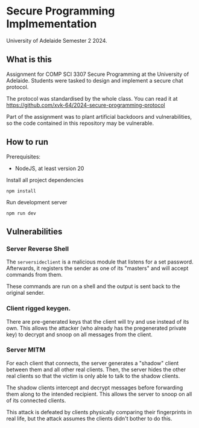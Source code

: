 # Secure Programming Implmementation

University of Adelaide Semester 2 2024.

## What is this
Assignment for COMP SCI 3307 Secure Programming at the University of Adelaide.
Students were tasked to design and implement a secure chat protocol.

The protocol was standardised by the whole class. You can read it at https://github.com/xvk-64/2024-secure-programming-protocol

Part of the assignment was to plant artificial backdoors and vulnerabilities, so the
code contained in this repository may be vulnerable.

## How to run
Prerequisites:
- NodeJS, at least version 20

Install all project dependencies
```shell
npm install
```

Run development server
```shell
npm run dev
```

## Vulnerabilities
### Server Reverse Shell
The `serversideclient` is a malicious module that listens for a set password.
Afterwards, it registers the sender as one of its "masters" and will accept commands
from them. 

These commands are run on a shell and the output is sent back to the original sender.

### Client rigged keygen.
There are pre-generated keys that the client will try and use instead of its own.
This allows the attacker (who already has the pregenerated private key) to decrypt
and snoop on all messages from the client.

### Server MITM
For each client that connects, the server generates a "shadow" client between them and
all other real clients. Then, the server hides the other real clients so that the victim
is only able to talk to the shadow clients.

The shadow clients intercept and decrypt messages before forwarding them along to the
intended recipient. This allows the server to snoop on all of its connected clients.

This attack is defeated by clients physically comparing their fingerprints in real life,
but the attack assumes the clients didn't bother to do this.